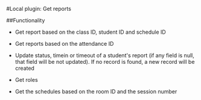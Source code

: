 #Local plugin: Get reports

##Functionality
- Get report based on the class ID, 
  student ID and schedule ID
  
- Get reports based on the attendance ID
  
- Update status, timein or timeout 
  of a student's report (if any field is null, that field
  will be not updated). If no record is found, a new
  record will be created
  
- Get roles

- Get the schedules based on the room ID and the 
  session number